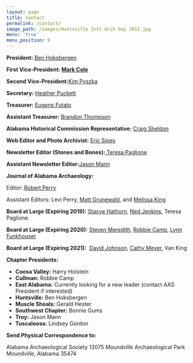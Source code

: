 ```yaml
---
layout: page
title: Contact
permalink: /contact/
image_path: /images/Huntsville Intl Arch Day 2013.jpg
menu: 'true'
menu_position: 9
---
```


**President:** [Ben Hoksbergen](javascript:void(location.href='mailto:'+String.fromCharCode(98,101,110,104,111,107,115,98,101,114,103,101,110,64,103,109,97,105,108,46,99,111,109)))

**First Vice-President: [Mark Cole](javascript:void(location.href='mailto:'+String.fromCharCode(109,106,116,99,111,108,101,64,103,109,97,105,108,46,99,111,109)))**

**Second Vice-President:**[Kim Pyszka](javascript:void(location.href='mailto:'+String.fromCharCode(107,112,121,115,122,107,97,64,97,117,109,46,101,100,117)))

**Secretary:** [Heather Puckett](mailto:heather.r.puckett@gmail.com)

**Treasurer:** [Eugene Futato](mailto:efutato@bama.ua.edu)

**Assistant Treasurer:** [Brandon Thompson](mailto:branthompson@hotmail.com)

**Alabama Historical Commission Representative:** [Craig Sheldon](mailto:csheldon@mail.aum.edu)

**Web Editor and Photo Archivist:** [Eric Sipes](javascript:void(location.href='mailto:'+String.fromCharCode(115,105,112,101,115,46,101,114,105,99,64,103,109,97,105,108,46,99,111,109)))

**Newsletter Editor (Stones and Bones):**[ Teresa Paglione](javascript:void(location.href='mailto:'+String.fromCharCode(116,101,114,101,115,97,46,112,97,103,108,105,111,110,101,64,97,108,46,117,115,100,97,46,103,111,118)))

**Assistant Newsletter Editor:**[Jason Mann](javascript:void(location.href='mailto:'+String.fromCharCode(106,109,97,110,110,64,116,114,111,121,46,101,100,117)))

**Journal of Alabama Archaeology:**

Editor: [Robert Perry](javascript:void(location.href='mailto:'+String.fromCharCode(114,101,112,101,114,114,121,64,99,111,111,115,97,104,115,46,110,101,116)))

Assistant Editors: Levi Perry, [Matt Grunewald](javascript:void(location.href='mailto:'+String.fromCharCode(109,109,103,114,117,110,101,119,97,108,100,64,103,109,97,105,108,46,99,111,109))), and [Melissa King](javascript:void(location.href='mailto:'+String.fromCharCode(109,101,108,118,97,110,109,100,64,104,111,112,112,101,114,46,110,101,116)))

**Board at Large (Expiring 2019):** [Stacye Hathorn](javascript:void(location.href='mailto:'+String.fromCharCode(115,116,97,99,121,101,46,104,97,116,104,111,114,110,64,112,114,101,115,101,114,118,101,97,108,97,46,111,114,103))), [Ned Jenkins](javascript:void(location.href='mailto:'+String.fromCharCode(110,101,100,46,106,101,110,107,105,110,115,97,104,99,64,103,109,97,105,108,46,99,111,109))), Teresa Paglione

**Board at Large (Expiring 2020):** [Steven Meredith](javascript:void(location.href='mailto:'+String.fromCharCode(109,101,114,101,100,48,48,51,64,103,109,97,105,108,46,99,111,109))), [Robbie Camp](javascript:void(location.href='mailto:'+String.fromCharCode(114,111,98,98,105,101,64,97,108,97,98,97,109,97,112,114,105,110,116,105,110,103,46,99,111,109))), [Lynn Funkhouser](javascript:void(location.href='mailto:'+String.fromCharCode(108,121,110,110,102,117,110,107,104,111,117,115,101,114,64,103,109,97,105,108,46,99,111,109)))

**Board at Large (Expiring 2021):**&nbsp; [David Johnson](javascript:void(location.href='mailto:'+String.fromCharCode(106,111,104,110,115,100,97,116,64,121,109,97,105,108,46,99,111,109))), [Cathy Meyer](javascript:void(location.href='mailto:'+String.fromCharCode(99,97,116,104,121,46,109,114,115,99,111,110,115,117,108,116,97,110,116,115,64,121,97,104,111,111,46,99,111,109))), Van King

**Chapter Presidents:**

* **Coosa Valley:** Harry Holstein
* **Cullman:** Robbie Camp
* **East Alabama:** Currently looking for a new leader (contact AAS President if interested)
* **Huntsville:** Ben Hoksbergen
* **Muscle Shoals:** Gerald Hester
* **Southwest Chapter:** Bonnie Gums
* **Troy:** Jason Mann
* **Tuscaloosa:** Lindsey Gordon

**Send Physical Correspondence to:**

Alabama Archaeological Society 13075 Moundville Archaeological Park Moundville, Alabama 35474